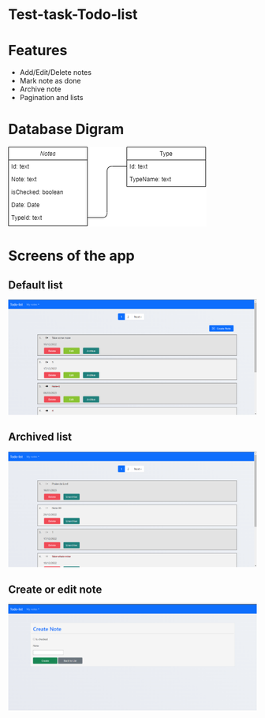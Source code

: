 # Test-task-Todo-list

# Features
<ul>
<li>Add/Edit/Delete notes</li>
<li>Mark note as done</li>
<li>Archive note</li>
<li>Pagination and lists</li>
</ul>

# Database Digram

![](https://github.com/slezyradosti/Test-task-Todo-list/blob/main/picturesOfTheApp/dbDiagram.png)

# Screens of the app

## Default list

![](https://github.com/slezyradosti/Test-task-Todo-list/blob/main/picturesOfTheApp/defaultList.png)

## Archived list

![](https://github.com/slezyradosti/Test-task-Todo-list/blob/main/picturesOfTheApp/archiveList.png)


## Create or edit note

![](https://github.com/slezyradosti/Test-task-Todo-list/blob/main/picturesOfTheApp/createOrEditNote.png)


